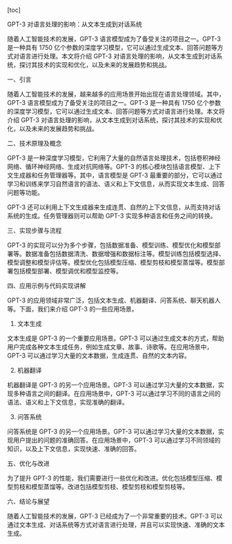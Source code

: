 
[toc]                    
                
                
GPT-3 对语言处理的影响：从文本生成到对话系统

随着人工智能技术的发展，GPT-3 语言模型成为了备受关注的项目之一。GPT-3 是一种具有 1750 亿个参数的深度学习模型，它可以通过生成文本、回答问题等方式对语言进行处理。本文将介绍 GPT-3 对语言处理的影响，从文本生成到对话系统，探讨其技术的实现和优化，以及未来的发展趋势和挑战。

一、引言

随着人工智能技术的发展，越来越多的应用场景开始出现在语言处理领域。其中，GPT-3 语言模型成为了备受关注的项目之一。GPT-3 是一种具有 1750 亿个参数的深度学习模型，它可以通过生成文本、回答问题等方式对语言进行处理。本文将介绍 GPT-3 对语言处理的影响，从文本生成到对话系统，探讨其技术的实现和优化，以及未来的发展趋势和挑战。

二、技术原理及概念

GPT-3 是一种深度学习模型，它利用了大量的自然语言处理技术，包括卷积神经网络、循环神经网络、生成对抗网络等。GPT-3 的核心模块包括语言模型、上下文生成器和任务管理器等。其中，语言模型是 GPT-3 最重要的部分，它可以通过学习和训练来学习自然语言的语法、语义和上下文信息，从而实现文本生成、回答问题等功能。

GPT-3 还可以利用上下文生成器来生成连贯、自然的上下文信息，从而支持对话系统的生成。任务管理器则可以帮助 GPT-3 实现多种语言和任务之间的转换。

三、实现步骤与流程

GPT-3 的实现可以分为多个步骤，包括数据准备、模型训练、模型优化和模型部署等。数据准备包括数据清洗、数据增强和数据标注等。模型训练包括模型选择、模型调整和模型评估等。模型优化包括模型压缩、模型剪枝和模型蒸馏等。模型部署包括模型部署、模型调优和模型监控等。

四、应用示例与代码实现讲解

GPT-3 的应用领域非常广泛，包括文本生成、机器翻译、问答系统、聊天机器人等。下面，我们来介绍 GPT-3 的一些应用场景。

1. 文本生成

文本生成是 GPT-3 的一个重要应用场景。GPT-3 可以通过生成文本的方式，帮助用户完成各种文本生成任务，例如生成文章、故事、诗歌等。在应用场景中，GPT-3 可以通过学习大量的文本数据，生成连贯、自然的文本内容。

2. 机器翻译

机器翻译是 GPT-3 的另一个应用场景。GPT-3 可以通过学习大量的文本数据，实现多种语言之间的翻译。在应用场景中，GPT-3 可以通过学习不同的语言之间的语法、语义和上下文信息，实现准确的翻译。

3. 问答系统

问答系统是 GPT-3 的另一个应用场景。GPT-3 可以通过学习大量的文本数据，实现用户提出的问题的准确回答。在应用场景中，GPT-3 可以通过学习不同领域的知识，以及上下文信息，实现快速、准确的回答。

五、优化与改进

为了提升 GPT-3 的性能，我们需要进行一些优化和改进。优化包括模型压缩、模型剪枝和模型蒸馏等。改进包括模型剪枝、模型剪枝和模型剪枝等。

六、结论与展望

随着人工智能技术的发展，GPT-3 已经成为了一个非常重要的技术。GPT-3 可以通过文本生成、对话系统等方式对语言进行处理，并且可以实现快速、准确的文本生成。

